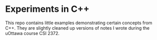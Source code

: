 # Experiments in C++

This repo contains little examples demonstrating certain concepts from C++. They are slightly cleaned up versions of notes I wrote during the uOttawa course CSI 2372.